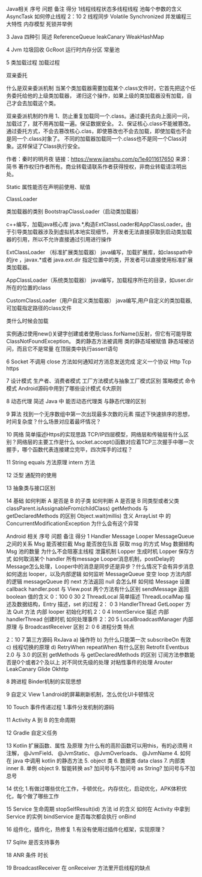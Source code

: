 Java相关 序号     问题        备注                得分
1线程线程状态多线程线程 池每个参数的含义 AsyncTask 如何停止线程
2：10
2
线程同步 Volatile Synchronized 并发编程三大特性  内存模型 死锁并举例

3
Java 四种引 简述 ReferenceQueue leakCanary  WeakHashMap

4
Jvm 垃圾回收 GcRoot 运行时内存分区 常量池

5
类加载过程 加载过程

双亲委托

什么是双亲委派机制
当某个类加载器需要加载某个.class文件时，它首先把这个任务委托给他的上级类加载器，
递归这个操作，如果上级的类加载器没有加载，自己才会去加载这个类。

双亲委派机制的作用
1、防止重复加载同一个.class。通过委托去向上面问一问，加载过了，就不用再加载一遍。保证数据安全。
2、保证核心.class不能被篡改。通过委托方式，不会去篡改核心.clas，即使篡改也不会去加载，即使加载也不会是同一个.class对象了。
不同的加载器加载同一个.class也不是同一个Class对象。这样保证了Class执行安全。

作者：秦时的明月夜
链接：https://www.jianshu.com/p/1e4011617650
来源：简书
著作权归作者所有。商业转载请联系作者获得授权，非商业转载请注明出处。

Static 属性能否在声明前使用、赋值

ClassLoader

类加载器的类别
BootstrapClassLoader（启动类加载器）

c++编写，加载java核心库 java.*,构造ExtClassLoader和AppClassLoader。由于引导类加载器涉及到虚拟机本地实现细节，
开发者无法直接获取到启动类加载器的引用，所以不允许直接通过引用进行操作

ExtClassLoader （标准扩展类加载器）
java编写，加载扩展库，如classpath中的jre ，javax.*或者
java.ext.dir 指定位置中的类，开发者可以直接使用标准扩展类加载器。

AppClassLoader（系统类加载器）
java编写，加载程序所在的目录，如user.dir所在的位置的class

CustomClassLoader（用户自定义类加载器）
java编写,用户自定义的类加载器,可加载指定路径的class文件


类什么时候会加载

实例通过使用new()关键字创建或者使用class.forName()反射，但它有可能导致ClassNotFoundException。
类的静态方法被调用
类的静态域被赋值
静态域被访问，而且它不是常量
在顶层类中执行assert语句

6
Socket  不调用 close  方法如何通知对方消息发送完成 
定义一个协议 
Http  Tcp https

7
设计模式
生产者、消费者模式
工厂方法模式与抽象工厂模式区别
策略模式
命令模式
Android源码中用到了哪些设计模式
6大原则

8
动态代理
简述
Java 中 能否动态代理类
与静态代理的区别

9
算法
找到一个无序数组中第一次出现最多次数的元素
描述下快速排序的思想，时间复杂度？什么场景对应着最坏情况？

10
网络
简单描述Https的实现思路
TCP/IP四层模型，网络层和传输层有什么区别？网络层的主要工作是什么
socket.accept()函数对应着TCP三次握手中哪一次握手，哪个函数代表连接建立完毕，四次挥手的过程？


11 String 
equals 方法原理
intern 方法

12 泛型 
通配符的使用

13 抽象类与接口区别 

14 基础 
如何判断 A 是否是 B 的子类
如何判断 A 是否是 B 同类型或者父类 classParent.isAssignableFrom(childClass)
getMethods 与 getDeclaredMethods 的区别
Object.wait(millis) 含义
ArrayList 中 的 ConcurrentModificationException 为什么会有这个异常


Android 相关
序号
问题
备注
得分
1
Handler
Message
Looper
MessageQueue
之间的关系
Msg 能否被拦截
Msg 能否放在队首
获取 msg 的方式
Msg 数据结构
Msg 池的数量
为什么不会阻塞主线程
泄露机制
Lopper 生成时机
Lopper 保存方式
如何取消某个 handler 所有message
Looper消息机制，postDelay的Message怎么处理，Looper中的消息是同步还是异步？什么情况下会有异步消息
如何退出 looper，以及内部逻辑
如何监听 MessageQueue 变空
loop 方法内部的逻辑
messageQueue 的 next 方法返回 null 会怎么样
如何给 Message 设置 callback
handler.post 与 View.post 两个方法有什么区别
sendMessage 返回 boolean 值的含义
0：100
0
30
2
ThreadLocal
简单描述
ThreadLocalMap 描述及数据结构，Entry 描述，set 的过程
2： 0
3
HandlerThread
GetLooper 方法
Quit 方法
内部 looper 初始化时机
2：0
4
IntentService
描述
内部 handlerThread 创建时机
如何处理事件
2：20
5
LocalBroadcastManager
内部原理
与 BroadcastReceiver 区别
2: 0
6
进程分类
特点
 
2：10
7
第三方源码
RxJava
a)       操作符
b)      为什么只能第一次 subscribeOn 有效
c)       线程切换的原理
d)      RetryWhen repeatWhen 有什么区别
Retrofit
Eventbus
2.0 与 3.0 的区别
getMethods 与 getDeclaredMethods 的区别
订阅方法参数能否是0个或者2个及以上
对不同优先级的处理
对粘性事件的处理
Arouter
LeakCanary
Glide
Okhttp

8
跨进程
Binder机制的实现思想

9
自定义 View
1.android的屏幕刷新机制，怎么优化UI卡顿情况

10
Touch 事件传递过程
1.事件分发机制的源码

11
Activity A 到 B 的生命周期


12
Gradle 自定义任务


13
Kotlin
扩展函数、属性 及原理
为什么有的高阶函数可以用this，有的必须用 it
注解，
@JvmField、
@JvmStatic、
@JvmOverloads、
@JvmName
4. 如何在 java 中调用 kotlin 的静态方法
5. object 类
6. 数据类 data class
7. 内部类 inner
8. 单例 object
9. 智能转换 as? 加问号与不加问号 as String? 加问号与不加总号

14
优化
1.有做过哪些优化工作，卡顿优化，内存优化，启动优化，APK体积优化，每个做了哪些工作

15
Service
生命周期
stopSelfResult(id) 方法 id 的含义
如何在 Activity 中拿到 Service 的实例
bindService 是否每次都会执行 onBind

16
组件化，插件化，热修复
1.有没有使用过插件化框架，实现原理？

17 Sqlite 
是否支持事务

18 ANR 
条件
时长

19 BroadcastReceiver 
在 onReceiver 方法里开启线程的缺点